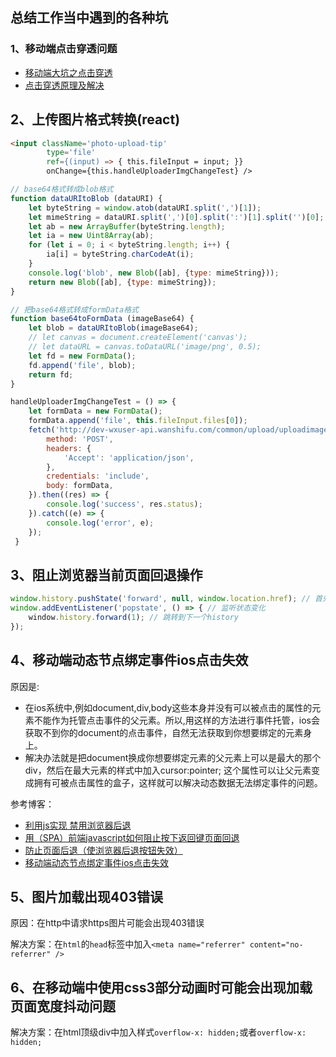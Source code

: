 ## 总结工作当中遇到的各种坑

### 1、移动端点击穿透问题
- [移动端大坑之点击穿透](https://blog.csdn.net/kao5585682/article/details/69529430 "移动端大坑之点击穿透")
- [点击穿透原理及解决](https://blog.csdn.net/qq_17746623/article/details/55805425 "点击穿透原理及解决")

## 2、上传图片格式转换(react)
```html
<input className='photo-upload-tip'
        type='file'
        ref={(input) => { this.fileInput = input; }}
        onChange={this.handleUploaderImgChangeTest} />
```
```javascript
// base64格式转成blob格式
function dataURItoBlob (dataURI) {
    let byteString = window.atob(dataURI.split(',')[1]);
    let mimeString = dataURI.split(',')[0].split(':')[1].split('')[0];
    let ab = new ArrayBuffer(byteString.length);
    let ia = new Uint8Array(ab);
    for (let i = 0; i < byteString.length; i++) {
        ia[i] = byteString.charCodeAt(i);
    }
    console.log('blob', new Blob([ab], {type: mimeString}));
    return new Blob([ab], {type: mimeString});
}

// 把base64格式转成formData格式
function base64toFormData (imageBase64) {
    let blob = dataURItoBlob(imageBase64);
    // let canvas = document.createElement('canvas');
    // let dataURL = canvas.toDataURL('image/png', 0.5);
    let fd = new FormData();
    fd.append('file', blob);
    return fd;
}

handleUploaderImgChangeTest = () => {
    let formData = new FormData();
    formData.append('file', this.fileInput.files[0]);
    fetch('http://dev-wxuser-api.wanshifu.com/common/upload/uploadimage', {
        method: 'POST',
        headers: {
            'Accept': 'application/json',
        },
        credentials: 'include',
        body: formData,
    }).then((res) => {
        console.log('success', res.status);
    }).catch((e) => {
        console.log('error', e);
    });
 }
```
## 3、阻止浏览器当前页面回退操作
```javascript
window.history.pushState('forward', null, window.location.href); // 首先在当前页面创建一个新的history实体
window.addEventListener('popstate', () => { // 监听状态变化
    window.history.forward(1); // 跳转到下一个history
});
```
## 4、移动端动态节点绑定事件ios点击失效
原因是:
- 在ios系统中,例如document,div,body这些本身并没有可以被点击的属性的元素不能作为托管点击事件的父元素。所以,用这样的方法进行事件托管，ios会获取不到你的document的点击事件，自然无法获取到你想要绑定的元素身上。
- 解决办法就是把document换成你想要绑定元素的父元素上可以是最大的那个div，然后在最大元素的样式中加入cursor:pointer; 这个属性可以让父元素变成拥有可被点击属性的盒子，这样就可以解决动态数据无法绑定事件的问题。

参考博客：
- [利用js实现 禁用浏览器后退](https://blog.csdn.net/zc474235918/article/details/53138553)
- [用（SPA）前端javascript如何阻止按下返回键页面回退](https://blog.csdn.net/cjd6568358/article/details/70077935)
- [防止页面后退（使浏览器后退按钮失效）](https://www.cnblogs.com/webzwf/p/5714385.html)
- [移动端动态节点绑定事件ios点击失效](https://blog.csdn.net/lunhui1994_/article/details/73801411)

## 5、图片加载出现403错误
原因：在http中请求https图片可能会出现403错误  

解决方案：在`html`的`head`标签中加入`<meta name="referrer" content="no-referrer" />`

## 6、在移动端中使用css3部分动画时可能会出现加载页面宽度抖动问题
解决方案：在html顶级div中加入样式`overflow-x: hidden;`或者`overflow-x: hidden;`
